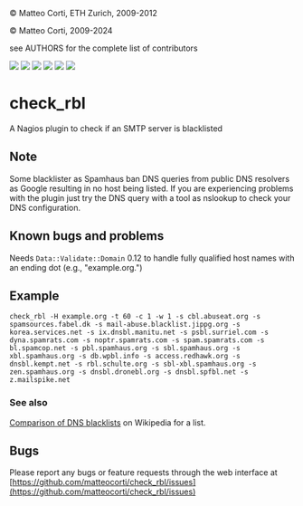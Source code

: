 
 &copy; Matteo Corti, ETH Zurich, 2009-2012

 &copy; Matteo Corti, 2009-2024

  see AUTHORS for the complete list of contributors

![](https://img.shields.io/github/v/release/matteocorti/check_rbl@)&nbsp;![](https://img.shields.io/github/downloads/matteocorti/check_rbl/latest/total)&nbsp;![](https://img.shields.io/github/downloads/matteocorti/check_rbl/total)&nbsp;![](https://img.shields.io/github/license/matteocorti/check_rbl)&nbsp;![](https://img.shields.io/github/stars/matteocorti/check_rbl)&nbsp;![](https://img.shields.io/github/forks/matteocorti/check_rbl)

# check\_rbl

A Nagios plugin to check if an SMTP server is blacklisted

## Note

Some blacklister as Spamhaus ban DNS queries from public DNS
resolvers as Google resulting in no host being listed. If you are
experiencing problems with the plugin just try the DNS query with a
tool as nslookup to check your DNS configuration.

## Known bugs and problems

Needs ```Data::Validate::Domain``` 0.12 to handle fully qualified host names with an ending dot (e.g., "example.org.")

## Example

```
check_rbl -H example.org -t 60 -c 1 -w 1 -s cbl.abuseat.org -s spamsources.fabel.dk -s mail-abuse.blacklist.jippg.org -s korea.services.net -s ix.dnsbl.manitu.net -s psbl.surriel.com -s dyna.spamrats.com -s noptr.spamrats.com -s spam.spamrats.com -s bl.spamcop.net -s pbl.spamhaus.org -s sbl.spamhaus.org -s xbl.spamhaus.org -s db.wpbl.info -s access.redhawk.org -s dnsbl.kempt.net -s rbl.schulte.org -s sbl-xbl.spamhaus.org -s zen.spamhaus.org -s dnsbl.dronebl.org -s dnsbl.spfbl.net -s z.mailspike.net
```

### See also

[Comparison of DNS blacklists](https://en.wikipedia.org/wiki/Comparison_of_DNS_blacklists) on Wikipedia for a list.

## Bugs
Please report any bugs or feature requests through the
web interface at [https://github.com/matteocorti/check_rbl/issues](https://github.com/matteocorti/check_rbl/issues)
